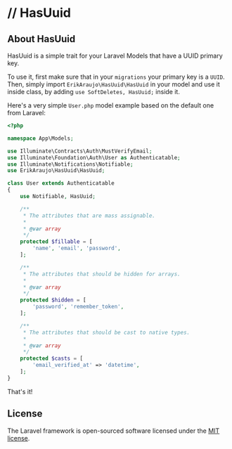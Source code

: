 # // HasUuid

## About HasUuid

HasUuid is a simple trait for your Laravel Models that have a UUID primary key.

To use it, first make sure that in your `migrations` your primary key is a `UUID`.
Then, simply import `ErikAraujo\HasUuid\HasUuid` in your model and use it inside class, by adding `use SoftDeletes, HasUuid;` inside it.

Here's a very simple `User.php` model example based on the default one from Laravel:

```php
<?php

namespace App\Models;

use Illuminate\Contracts\Auth\MustVerifyEmail;
use Illuminate\Foundation\Auth\User as Authenticatable;
use Illuminate\Notifications\Notifiable;
use ErikAraujo\HasUuid\HasUuid;

class User extends Authenticatable
{
    use Notifiable, HasUuid;

    /**
     * The attributes that are mass assignable.
     *
     * @var array
     */
    protected $fillable = [
        'name', 'email', 'password',
    ];

    /**
     * The attributes that should be hidden for arrays.
     *
     * @var array
     */
    protected $hidden = [
        'password', 'remember_token',
    ];

    /**
     * The attributes that should be cast to native types.
     *
     * @var array
     */
    protected $casts = [
        'email_verified_at' => 'datetime',
    ];
}

```

That's it!

## License

The Laravel framework is open-sourced software licensed under the [MIT license](https://opensource.org/licenses/MIT).
